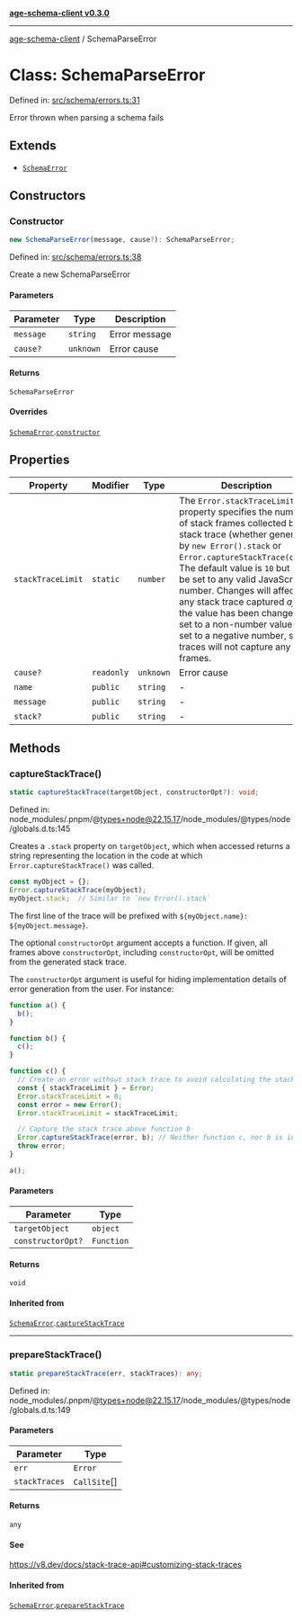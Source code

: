 [**age-schema-client v0.3.0**](../index.md)

***

[age-schema-client](/ageSchemaClient/api-generated/index.md) / SchemaParseError

# Class: SchemaParseError

Defined in: [src/schema/errors.ts:31](https://github.com/standardbeagle/ageSchemaClient/blob/main/src/schema/errors.ts#L31)

Error thrown when parsing a schema fails

## Extends

- [`SchemaError`](/ageSchemaClient/api-generated/classes/SchemaError.md)

## Constructors

### Constructor

```ts
new SchemaParseError(message, cause?): SchemaParseError;
```

Defined in: [src/schema/errors.ts:38](https://github.com/standardbeagle/ageSchemaClient/blob/main/src/schema/errors.ts#L38)

Create a new SchemaParseError

#### Parameters

| Parameter | Type | Description |
| ------ | ------ | ------ |
| `message` | `string` | Error message |
| `cause?` | `unknown` | Error cause |

#### Returns

`SchemaParseError`

#### Overrides

[`SchemaError`](/ageSchemaClient/api-generated/classes/SchemaError.md).[`constructor`](/ageSchemaClient/api-generated/classes/SchemaError.md#constructor)

## Properties

| Property | Modifier | Type | Description | Inherited from | Defined in |
| ------ | ------ | ------ | ------ | ------ | ------ |
| <a id="stacktracelimit"></a> `stackTraceLimit` | `static` | `number` | The `Error.stackTraceLimit` property specifies the number of stack frames collected by a stack trace (whether generated by `new Error().stack` or `Error.captureStackTrace(obj)`). The default value is `10` but may be set to any valid JavaScript number. Changes will affect any stack trace captured _after_ the value has been changed. If set to a non-number value, or set to a negative number, stack traces will not capture any frames. | [`SchemaError`](/ageSchemaClient/api-generated/classes/SchemaError.md).[`stackTraceLimit`](/ageSchemaClient/api-generated/classes/SchemaError.md#stacktracelimit) | node\_modules/.pnpm/@types+node@22.15.17/node\_modules/@types/node/globals.d.ts:161 |
| <a id="cause"></a> `cause?` | `readonly` | `unknown` | Error cause | [`SchemaError`](/ageSchemaClient/api-generated/classes/SchemaError.md).[`cause`](/ageSchemaClient/api-generated/classes/SchemaError.md#cause) | [src/schema/errors.ts:17](https://github.com/standardbeagle/ageSchemaClient/blob/main/src/schema/errors.ts#L17) |
| <a id="name"></a> `name` | `public` | `string` | - | [`SchemaError`](/ageSchemaClient/api-generated/classes/SchemaError.md).[`name`](/ageSchemaClient/api-generated/classes/SchemaError.md#name) | node\_modules/.pnpm/typescript@5.8.3/node\_modules/typescript/lib/lib.es5.d.ts:1076 |
| <a id="message"></a> `message` | `public` | `string` | - | [`SchemaError`](/ageSchemaClient/api-generated/classes/SchemaError.md).[`message`](/ageSchemaClient/api-generated/classes/SchemaError.md#message) | node\_modules/.pnpm/typescript@5.8.3/node\_modules/typescript/lib/lib.es5.d.ts:1077 |
| <a id="stack"></a> `stack?` | `public` | `string` | - | [`SchemaError`](/ageSchemaClient/api-generated/classes/SchemaError.md).[`stack`](/ageSchemaClient/api-generated/classes/SchemaError.md#stack) | node\_modules/.pnpm/typescript@5.8.3/node\_modules/typescript/lib/lib.es5.d.ts:1078 |

## Methods

### captureStackTrace()

```ts
static captureStackTrace(targetObject, constructorOpt?): void;
```

Defined in: node\_modules/.pnpm/@types+node@22.15.17/node\_modules/@types/node/globals.d.ts:145

Creates a `.stack` property on `targetObject`, which when accessed returns
a string representing the location in the code at which
`Error.captureStackTrace()` was called.

```js
const myObject = {};
Error.captureStackTrace(myObject);
myObject.stack;  // Similar to `new Error().stack`
```

The first line of the trace will be prefixed with
`${myObject.name}: ${myObject.message}`.

The optional `constructorOpt` argument accepts a function. If given, all frames
above `constructorOpt`, including `constructorOpt`, will be omitted from the
generated stack trace.

The `constructorOpt` argument is useful for hiding implementation
details of error generation from the user. For instance:

```js
function a() {
  b();
}

function b() {
  c();
}

function c() {
  // Create an error without stack trace to avoid calculating the stack trace twice.
  const { stackTraceLimit } = Error;
  Error.stackTraceLimit = 0;
  const error = new Error();
  Error.stackTraceLimit = stackTraceLimit;

  // Capture the stack trace above function b
  Error.captureStackTrace(error, b); // Neither function c, nor b is included in the stack trace
  throw error;
}

a();
```

#### Parameters

| Parameter | Type |
| ------ | ------ |
| `targetObject` | `object` |
| `constructorOpt?` | `Function` |

#### Returns

`void`

#### Inherited from

[`SchemaError`](/ageSchemaClient/api-generated/classes/SchemaError.md).[`captureStackTrace`](/ageSchemaClient/api-generated/classes/SchemaError.md#capturestacktrace)

***

### prepareStackTrace()

```ts
static prepareStackTrace(err, stackTraces): any;
```

Defined in: node\_modules/.pnpm/@types+node@22.15.17/node\_modules/@types/node/globals.d.ts:149

#### Parameters

| Parameter | Type |
| ------ | ------ |
| `err` | `Error` |
| `stackTraces` | `CallSite`[] |

#### Returns

`any`

#### See

https://v8.dev/docs/stack-trace-api#customizing-stack-traces

#### Inherited from

[`SchemaError`](/ageSchemaClient/api-generated/classes/SchemaError.md).[`prepareStackTrace`](/ageSchemaClient/api-generated/classes/SchemaError.md#preparestacktrace)
